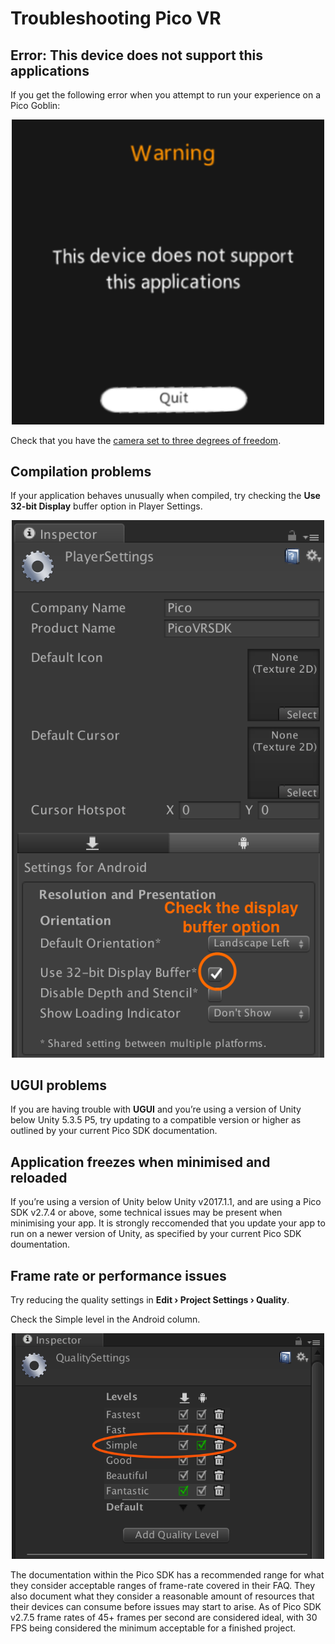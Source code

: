 # Troubleshooting Pico VR

## Error: This device does not support this applications

If you get the following error when you attempt to run your experience on a Pico Goblin:

<p align="center">
  <img alt="Check the display buffer option" width="500px" src="assets/PicoWarning.png">
</p>


Check that you have the [camera set to three degrees of freedom](/docs/pico-vr-camera-setup.md#pico-goblin-3-degrees-of-freedom).

## Compilation problems

If your application behaves unusually when compiled, try checking the **Use 32-bit Display** buffer option in Player Settings.

<p align="center">
  <img alt="Check the display buffer option" width="500px" src="assets/DisplayBufferImage.png">
</p>

## UGUI problems

If you are having trouble with **UGUI** and you’re using a version of Unity below Unity 5.3.5 P5, try updating to a compatible version or higher as outlined by your current Pico SDK documentation.

## Application freezes when minimised and reloaded

If you’re using a version of Unity below Unity v2017.1.1, and are using a Pico SDK v2.7.4 or above, some technical issues may be present when minimising your app. It is strongly reccomended that you update your app to run on a newer version of Unity, as specified by your current Pico SDK doumentation.

## Frame rate or performance issues

Try reducing the quality settings in **Edit › Project Settings › Quality**.

Check the Simple level in the Android column.

<p align="center">
  <img alt="Check the Simple quality option" width="500px" src="assets/ReduceQualitySettingsImage.png">
</p>

The documentation within the Pico SDK has a recommended range for what they consider acceptable ranges of frame-rate covered in their FAQ. They also document what they consider a reasonable amount of resources that their devices can consume before issues may start to arise.
As of Pico SDK v2.7.5 frame rates of 45+ frames per second are considered ideal, with 30 FPS being considered the minimum acceptable for a finished project.

